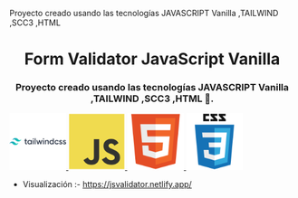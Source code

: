 Proyecto creado usando las tecnologías JAVASCRIPT Vanilla ,TAILWIND ,SCC3 ,HTML 


<h1 align="center">Form Validator JavaScript Vanilla</h1>
<h3 align="center">Proyecto creado usando las tecnologías JAVASCRIPT Vanilla ,TAILWIND ,SCC3 ,HTML  🌟.</h3>


<a href="#" target="_blank" rel="noreferrer"> <img
      src="https://github.com/devicons/devicon/blob/master/icons/tailwindcss/tailwindcss-original-wordmark.svg" alt="tailwind" width="100"
      height="100" /> </a>
<a href="https://www.javascript.com/" target="_blank" rel="noreferrer"> <img
      src="https://github.com/devicons/devicon/blob/master/icons/javascript/javascript-original.svg" alt="javascript" width="100"
      height="100" /> </a>
<a href="https://www.w3.org/html/" target="_blank" rel="noreferrer"> <img
      src="https://github.com/devicons/devicon/blob/master/icons/html5/html5-original.svg" alt="html5" width="100"
      height="100" /> </a>
<a href="https://www.w3schools.com/css/" target="_blank"
    rel="noreferrer"> <img src="https://raw.githubusercontent.com/devicons/devicon/master/icons/css3/css3-original-wordmark.svg" alt="css3"
      width="100" height="100" /> </a>

-  Visualización :-
<a href="https://jsvalidator.netlify.app/" target="_blank"
    rel="noreferrer">https://jsvalidator.netlify.app/</a>

